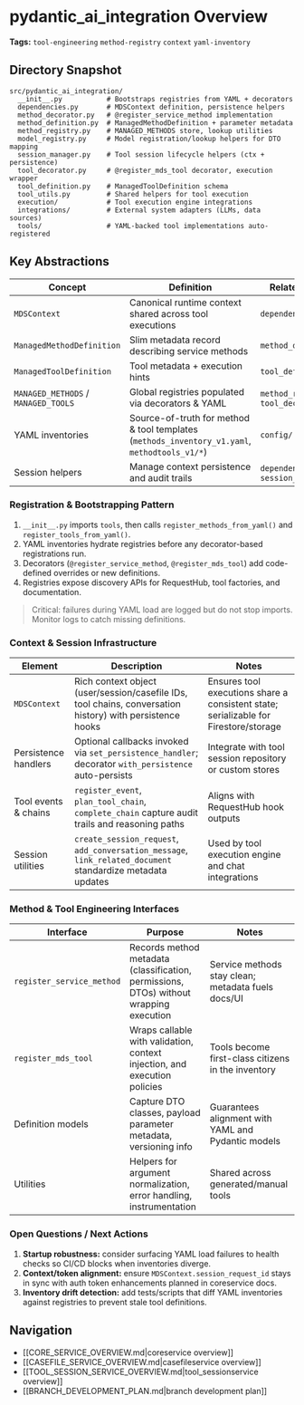 # pydantic_ai_integration Overview

**Tags:** `tool-engineering` `method-registry` `context` `yaml-inventory`

## Directory Snapshot

```text
src/pydantic_ai_integration/
  __init__.py           # Bootstraps registries from YAML + decorators
  dependencies.py       # MDSContext definition, persistence helpers
  method_decorator.py   # @register_service_method implementation
  method_definition.py  # ManagedMethodDefinition + parameter metadata
  method_registry.py    # MANAGED_METHODS store, lookup utilities
  model_registry.py     # Model registration/lookup helpers for DTO mapping
  session_manager.py    # Tool session lifecycle helpers (ctx + persistence)
  tool_decorator.py     # @register_mds_tool decorator, execution wrapper
  tool_definition.py    # ManagedToolDefinition schema
  tool_utils.py         # Shared helpers for tool execution
  execution/            # Tool execution engine integrations
  integrations/         # External system adapters (LLMs, data sources)
  tools/                # YAML-backed tool implementations auto-registered
```

## Key Abstractions

| Concept | Definition | Related Modules |
| --- | --- | --- |
| `MDSContext` | Canonical runtime context shared across tool executions | `dependencies.py` |
| `ManagedMethodDefinition` | Slim metadata record describing service methods | `method_definition.py` |
| `ManagedToolDefinition` | Tool metadata + execution hints | `tool_definition.py` |
| `MANAGED_METHODS` / `MANAGED_TOOLS` | Global registries populated via decorators & YAML | `method_registry.py`, `tool_decorator.py` |
| YAML inventories | Source-of-truth for method & tool templates (`methods_inventory_v1.yaml`, `methodtools_v1/*`) | `config/` |
| Session helpers | Manage context persistence and audit trails | `dependencies.py`, `session_manager.py` |

### Registration & Bootstrapping Pattern

1. `__init__.py` imports `tools`, then calls `register_methods_from_yaml()` and `register_tools_from_yaml()`.
2. YAML inventories hydrate registries before any decorator-based registrations run.
3. Decorators (`@register_service_method`, `@register_mds_tool`) add code-defined overrides or new definitions.
4. Registries expose discovery APIs for RequestHub, tool factories, and documentation.

> Critical: failures during YAML load are logged but do not stop imports. Monitor logs to catch missing definitions.

### Context & Session Infrastructure

| Element | Description | Notes |
| --- | --- | --- |
| `MDSContext` | Rich context object (user/session/casefile IDs, tool chains, conversation history) with persistence hooks | Ensures tool executions share a consistent state; serializable for Firestore/storage |
| Persistence handlers | Optional callbacks invoked via `set_persistence_handler`; decorator `with_persistence` auto-persists | Integrate with tool session repository or custom stores |
| Tool events & chains | `register_event`, `plan_tool_chain`, `complete_chain` capture audit trails and reasoning paths | Aligns with RequestHub hook outputs |
| Session utilities | `create_session_request`, `add_conversation_message`, `link_related_document` standardize metadata updates | Used by tool execution engine and chat integrations |

### Method & Tool Engineering Interfaces

| Interface | Purpose | Notes |
| --- | --- | --- |
| `register_service_method` | Records method metadata (classification, permissions, DTOs) without wrapping execution | Service methods stay clean; metadata fuels docs/UI |
| `register_mds_tool` | Wraps callable with validation, context injection, and execution policies | Tools become first-class citizens in the inventory |
| Definition models | Capture DTO classes, payload parameter metadata, versioning info | Guarantees alignment with YAML and Pydantic models |
| Utilities | Helpers for argument normalization, error handling, instrumentation | Shared across generated/manual tools |

### Open Questions / Next Actions

1. **Startup robustness:** consider surfacing YAML load failures to health checks so CI/CD blocks when inventories diverge.
2. **Context/token alignment:** ensure `MDSContext.session_request_id` stays in sync with auth token enhancements planned in coreservice docs.
3. **Inventory drift detection:** add tests/scripts that diff YAML inventories against registries to prevent stale tool definitions.

## Navigation

- [[CORE_SERVICE_OVERVIEW.md|coreservice overview]]
- [[CASEFILE_SERVICE_OVERVIEW.md|casefileservice overview]]
- [[TOOL_SESSION_SERVICE_OVERVIEW.md|tool_sessionservice overview]]
- [[BRANCH_DEVELOPMENT_PLAN.md|branch development plan]]
